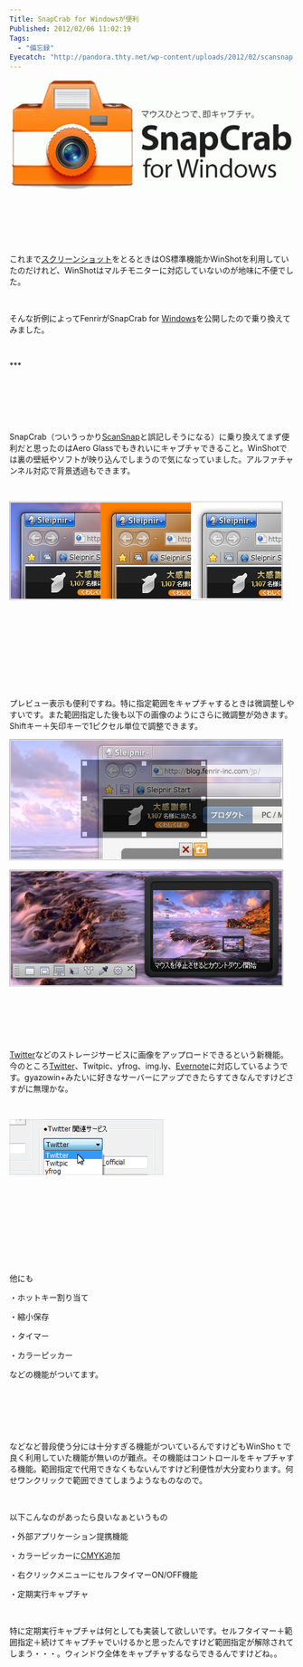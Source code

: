 ```yaml
---
Title: SnapCrab for Windowsが便利
Published: 2012/02/06 11:02:19
Tags:
  - "備忘録"
Eyecatch: "http://pandora.thty.net/wp-content/uploads/2012/02/scansnap.png"
---
```

<p><span><img class="hatena-fotolife" title="f:id:Ovis:20140126013527g:plain" src="20140126013527.gif" alt="f:id:Ovis:20140126013527g:plain" /></span></p>
<p> </p>
<p> </p>
<p> </p>
<p>これまで<a class="keyword" href="http://d.hatena.ne.jp/keyword/%A5%B9%A5%AF%A5%EA%A1%BC%A5%F3%A5%B7%A5%E7%A5%C3%A5%C8">スクリーンショット</a>をとるときはOS標準機能かWinShotを利用していたのだけれど、WinShotはマルチモニターに対応していないのが地味に不便でした。</p>
<p> </p>
<p>そんな折例によってFenrirがSnapCrab for <a class="keyword" href="http://d.hatena.ne.jp/keyword/Windows">Windows</a>を公開したので乗り換えてみました。</p>
<p> </p>
***



<p> </p>
<p> </p>
<p> </p>
<p>SnapCrab（ついうっかり<a class="keyword" href="http://d.hatena.ne.jp/keyword/ScanSnap">ScanSnap</a>と誤記しそうになる）に乗り換えてまず便利だと思ったのはAero Glassでもきれいにキャプチャできること。WinShotでは裏の壁紙やソフトが映り込んでしまうので気になっていました。アルファチャンネル対応で背景透過もできます。</p>
<p> </p>
<p><span><img class="hatena-fotolife" title="f:id:Ovis:20140126013536p:plain" src="20140126013536.png" alt="f:id:Ovis:20140126013536p:plain" /></span></p>
<p> </p>
<p> </p>
<p> </p>
<p> </p>
<p> </p>
<p>プレビュー表示も便利ですね。特に指定範囲をキャプチャするときは微調整しやすいです。また範囲指定した後も以下の画像のようにさらに微調整が効きます。Shiftキー＋矢印キーで1ピクセル単位で調整できます。</p>
<p><img class="hatena-fotolife" title="f:id:Ovis:20140126013603p:plain" src="20140126013603.png" alt="f:id:Ovis:20140126013603p:plain" /></p>
<p><span><img class="hatena-fotolife" title="f:id:Ovis:20140126013553p:plain" src="20140126013553.png" alt="f:id:Ovis:20140126013553p:plain" /></span></p>
<p> </p>
<p> </p>
<p> </p>
<p><a class="keyword" href="http://d.hatena.ne.jp/keyword/Twitter">Twitter</a>などのストレージサービスに画像をアップロードできるという新機能。今のところ<a class="keyword" href="http://d.hatena.ne.jp/keyword/Twitter">Twitter</a>、Twitpic、yfrog、img.ly、<a class="keyword" href="http://d.hatena.ne.jp/keyword/Evernote">Evernote</a>に対応しているようです。gyazowin+みたいに好きなサーバーにアップできたらすてきなんですけどさすがに無理かな。</p>
<p> </p>
<p><span><img class="hatena-fotolife" title="f:id:Ovis:20140126013616p:plain" src="20140126013616.png" alt="f:id:Ovis:20140126013616p:plain" /></span></p>
<p> </p>
<p> </p>
<p> </p>
<p> </p>
<p> </p>
<p>他にも</p>
<p>・ホットキー割り当て</p>
<p>・縮小保存</p>
<p>・タイマー</p>
<p>・カラーピッカー</p>
<p>などの機能がついてます。</p>
<p> </p>
<p> </p>
<p> </p>
<p>などなど普段使う分には十分すぎる機能がついているんですけどもWinShoｔで良く利用していた機能が無いのが難点。その機能はコントロールをキャプチャする機能。範囲指定で代用できなくもないんですけど利便性が大分変わります。何せワンクリックで範囲できてしまうようなものなので。</p>
<p> </p>
<p>以下こんなのがあったら良いなぁというもの</p>
<p>・外部アプリケーション提携機能</p>
<p>・カラーピッカーに<a class="keyword" href="http://d.hatena.ne.jp/keyword/CMYK">CMYK</a>追加</p>
<p>・右クリックメニューにセルフタイマーON/OFF機能</p>
<p>・定期実行キャプチャ</p>
<p> </p>
<p>特に定期実行キャプチャは何としても実装して欲しいです。セルフタイマー＋範囲指定＋続けてキャプチャでいけるかと思ったんですけど範囲指定が解除されてしまう・・・。ウィンドウ全体をキャプチャするならできるんですけどね。。</p>